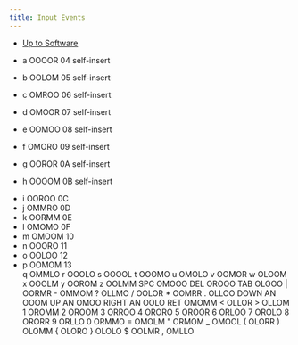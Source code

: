 ```yaml
---
title: Input Events
---
```


- [Up to Software](software)

- a OOOOR 04 self-insert
- b OOLOM 05 self-insert
- c OMROO 06 self-insert
- d OMOOR 07 self-insert
- e OOMOO 08 self-insert
- f OMORO 09 self-insert
- g OOROR 0A self-insert
- h OOOOM 0B self-insert
      <li>i OOROO 0C</li>
      <li>j OMMRO 0D</li>
      <li>k OORMM 0E</li>
      <li>l OMOMO 0F</li>
      <li>m OMOOM 10</li>
      <li>n OOORO 11</li>
      <li>o OOLOO 12</li>
      <li>p OOMOM 13</li>q OMMLO r OOOLO s OOOOL t OOOMO u OMOLO v OOMOR w
      OLOOM x OOOLM y OOROM z OOLMM SPC OMOOO DEL OROOO TAB OLOOO | OORMR -
      OMMOM ? OLLMO / OOLOR * OOMRR . OLLOO DOWN AN OOOM UP AN OMOO RIGHT AN
      OOLO RET OMOMM &lt; OLLOR > OLLOM 1 OROMM 2 OROOM 3 ORROO 4 ORORO 5 OROOR
      6 ORLOO 7 OROLO 8 ORORR 9 ORLLO 0 ORMMO = OMOLM " ORMOM _ OMOOL ( OLORR
      ) OLOMM { OLORO } OLOLO $ OOLMR , OMLLO
